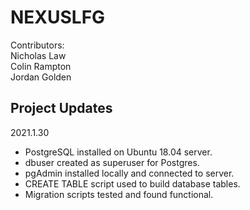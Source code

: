 # NEXUSLFG
Contributors:  \
  Nicholas Law \
  Colin Rampton \
  Jordan Golden
  
## Project Updates
2021.1.30
* PostgreSQL installed on Ubuntu 18.04 server.
* dbuser created as superuser for Postgres.
* pgAdmin installed locally and connected to server.
* CREATE TABLE script used to build database tables.
* Migration scripts tested and found functional.